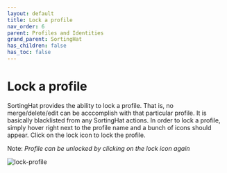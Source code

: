 ```yaml
---
layout: default
title: Lock a profile
nav_order: 6
parent: Profiles and Identities
grand_parent: SortingHat
has_children: false
has_toc: false
---
```


# Lock a profile

SortingHat provides the ability to lock a profile. That is, no merge/delete/edit
can be acccomplish with that particular profile. It is basically blacklisted
from any SortingHat actions. In order to lock a profile, simply hover right next
to the profile name and a bunch of icons should appear. Click on the lock icon
to lock the profile.

Note: _Profile can be unlocked by clicking on the lock icon again_

![lock-profile](../assets/lock-profile.png)